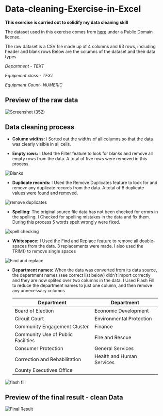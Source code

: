 #                               Data-cleaning-Exercise-in-Excel
**This exercise is carried out to solidify my data cleaning skill**

The dataset used in this exercise comes from [here](https://data.montgomerycountymd.gov/Government/Fleet-Equipment-Inventory/93vc-wpdr) under a Public Domain license.

The raw dataset is a CSV file made up of 4 columns and 63 rows, including header and blank rows
Below are the columns of the dataset and their data types


*Department - TEXT*

*Equipment class - TEXT*

*Equipment Count- NUMERIC*


## Preview of the raw data
![Screenshot (352)](https://github.com/dannieRope/Data-cleaning-Exercise-in-Excel/assets/132214828/25e0164a-05a7-4646-93da-848af18f3e89)

##                                   Data cleaning process
* **Column widths:** I Sorted out the widths of all columns so that the data was clearly visible in all cells.

* **Empty rows:** I Used the Filter feature to look for blanks and remove all empty rows from the data. A total of five rows were removed in this process.

![Blanks](https://github.com/dannieRope/Data-cleaning-Exercise-in-Excel/assets/132214828/42aeed5f-20a3-4a9d-9d4c-5be566bb8442)

  

* **Duplicate records:** I Used the Remove Duplicates feature to look for and remove any duplicate records from the data. A total of 8 duplicate values were found and removed.

![remove duplicates](https://github.com/dannieRope/Data-cleaning-Exercise-in-Excel/assets/132214828/30b8e4fa-313b-4107-9838-725095e1ee6d)


* **Spelling:** The original source file data has not been checked for errors in the spelling. I Checked for spelling mistakes in the data and fix them. During this process 5 words spelt wrongly were fixed.

![spell checking](https://github.com/dannieRope/Data-cleaning-Exercise-in-Excel/assets/132214828/0a807d6e-3b8f-4ee4-aee0-108be4e0ea05)


* **Whitespace:** I Used the Find and Replace feature to remove all double-spaces from the data. 3 replacements were made. I also used the TRIM() to remove single spaces

![Find and replace](https://github.com/dannieRope/Data-cleaning-Exercise-in-Excel/assets/132214828/7e3a4746-8568-4bf1-890c-1f2d0ac9ab20)
  

* **Department names:** When the data was converted from its data source, the department names (see correct list below) didn’t import correctly and they are now splited over two columns in the data. I Used Flash Fill to reduce the department names to just one column, and then remove any unnecessary columns

  
   | Department| Department|
   |----------------|----------------|
   |Board of Election|Economic Development|
   |Circuit Court|Environmental Protection|
   |Community Engagement Cluster|Finance|
   |Community Use of Public Facilities|Fire and Rescue|
   |Consumer Protection|General Services|
   |Correction and Rehabilitation|Health and Human Services|
   |County Executives Office|    |

![flash fill](https://github.com/dannieRope/Data-cleaning-Exercise-in-Excel/assets/132214828/727fb490-e7cc-44fd-998b-2f3978cea1c5)

## Preview of the final result - clean Data

![Final Result](https://github.com/dannieRope/Data-cleaning-Exercise-in-Excel/assets/132214828/5cf88206-772a-4ab7-862f-49da0d716ab3)

